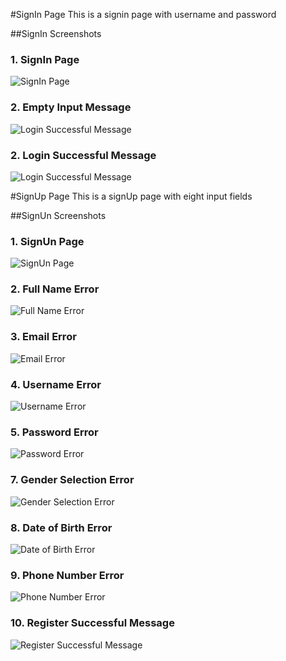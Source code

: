 #SignIn Page
This is a signin page with username and password

##SignIn Screenshots

### 1. SignIn Page  
![SignIn Page](screenshots/Screenshot(476).png)

### 2. Empty Input Message 
![Login Successful Message](screenshots/Screenshot(477).png)

### 2. Login Successful Message 
![Login Successful Message](screenshots/Screenshot(478).png)

#SignUp Page
This is a signUp page with eight input fields

##SignUn Screenshots

### 1. SignUn Page  
![SignUn Page](screenshots/Screenshot(479).png)

### 2. Full Name Error
![Full Name Error](screenshots/Screenshot(480).png)

### 3. Email Error
![Email Error](screenshots/Screenshot(481).png)

### 4. Username Error
![Username Error](screenshots/Screenshot(482).png)

### 5. Password Error  
![Password Error](screenshots/Screenshot(483).png)  

### 7. Gender Selection Error  
![Gender Selection Error](screenshots/Screenshot(484).png)  

### 8. Date of Birth Error  
![Date of Birth Error](screenshots/Screenshot(485).png)  

### 9. Phone Number Error  
![Phone Number Error](screenshots/Screenshot(486).png) 

### 10. Register Successful Message 
![Register Successful Message](screenshots/Screenshot(487).png)
